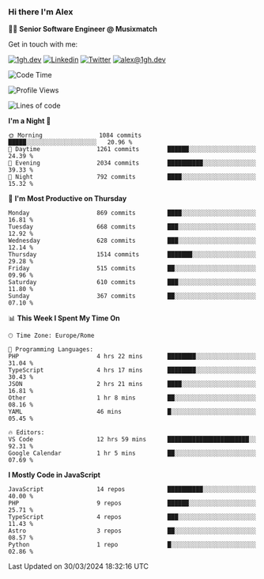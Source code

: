### Hi there I'm Alex

👨‍💻 __Senior Software Engineer @ Musixmatch__

Get in touch with me:

[![1gh.dev](https://img.shields.io/static/v1?label=1gh.dev&message=%20&color=red&logo=&style=flat-square&logoColor=white)](https://www.1gh.dev/)
[![Linkedin](https://img.shields.io/static/v1?label=Linkedin&message=%20&color=blue&logo=Linkedin&style=flat-square&logoColor=white)](https://linkedin.com/in/alexghirelli)
[![Twitter](https://img.shields.io/static/v1?label=Twitter&message=%20&color=blue&logo=Twitter&style=flat-square&logoColor=white)](https://twitter.com/alexGhirelli)
[![alex@1gh.dev](https://img.shields.io/static/v1?label=alex@1gh.dev&message=%20&color=red&logo=gmail&style=flat-square&logoColor=white)](mailto:alex@1gh.dev)

<!--START_SECTION:waka-->
![Code Time](http://img.shields.io/badge/Code%20Time-7%2C828%20hrs%2048%20mins-blue)

![Profile Views](http://img.shields.io/badge/Profile%20Views-0-blue)

![Lines of code](https://img.shields.io/badge/From%20Hello%20World%20I%27ve%20Written-25.5%20million%20lines%20of%20code-blue)

**I'm a Night 🦉** 

```text
🌞 Morning                1084 commits        █████░░░░░░░░░░░░░░░░░░░░   20.96 % 
🌆 Daytime                1261 commits        ██████░░░░░░░░░░░░░░░░░░░   24.39 % 
🌃 Evening                2034 commits        ██████████░░░░░░░░░░░░░░░   39.33 % 
🌙 Night                  792 commits         ████░░░░░░░░░░░░░░░░░░░░░   15.32 % 
```
📅 **I'm Most Productive on Thursday** 

```text
Monday                   869 commits         ████░░░░░░░░░░░░░░░░░░░░░   16.81 % 
Tuesday                  668 commits         ███░░░░░░░░░░░░░░░░░░░░░░   12.92 % 
Wednesday                628 commits         ███░░░░░░░░░░░░░░░░░░░░░░   12.14 % 
Thursday                 1514 commits        ███████░░░░░░░░░░░░░░░░░░   29.28 % 
Friday                   515 commits         ██░░░░░░░░░░░░░░░░░░░░░░░   09.96 % 
Saturday                 610 commits         ███░░░░░░░░░░░░░░░░░░░░░░   11.80 % 
Sunday                   367 commits         ██░░░░░░░░░░░░░░░░░░░░░░░   07.10 % 
```


📊 **This Week I Spent My Time On** 

```text
🕑︎ Time Zone: Europe/Rome

💬 Programming Languages: 
PHP                      4 hrs 22 mins       ████████░░░░░░░░░░░░░░░░░   31.04 % 
TypeScript               4 hrs 17 mins       ████████░░░░░░░░░░░░░░░░░   30.43 % 
JSON                     2 hrs 21 mins       ████░░░░░░░░░░░░░░░░░░░░░   16.81 % 
Other                    1 hr 8 mins         ██░░░░░░░░░░░░░░░░░░░░░░░   08.16 % 
YAML                     46 mins             █░░░░░░░░░░░░░░░░░░░░░░░░   05.45 % 

🔥 Editors: 
VS Code                  12 hrs 59 mins      ███████████████████████░░   92.31 % 
Google Calendar          1 hr 5 mins         ██░░░░░░░░░░░░░░░░░░░░░░░   07.69 % 
```

**I Mostly Code in JavaScript** 

```text
JavaScript               14 repos            ██████████░░░░░░░░░░░░░░░   40.00 % 
PHP                      9 repos             ██████░░░░░░░░░░░░░░░░░░░   25.71 % 
TypeScript               4 repos             ███░░░░░░░░░░░░░░░░░░░░░░   11.43 % 
Astro                    3 repos             ██░░░░░░░░░░░░░░░░░░░░░░░   08.57 % 
Python                   1 repo              █░░░░░░░░░░░░░░░░░░░░░░░░   02.86 % 
```




 Last Updated on 30/03/2024 18:32:16 UTC
<!--END_SECTION:waka-->
